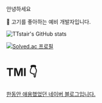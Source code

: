 
안녕하세요 

:meat_on_bone:
고기를 좋아하는 예비 개발자입니다.


![TTstair's GitHub stats](https://github-readme-stats.vercel.app/api?username=voka&show_icons=true&theme=highcontrast)

[![Solved.ac 프로필](http://mazassumnida.wtf/api/v2/generate_badge?boj={handle})](https://solved.ac/{handle})
# TMI :point_down:

[한동안 애용했었던 네이버 블로그입니다.](https://blog.naver.com/chdlswhd7)

